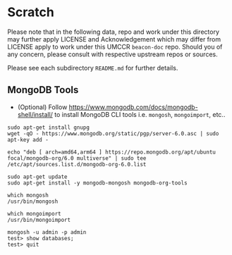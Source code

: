 # Scratch

Please note that in the following data, repo and work under this directory may further apply LICENSE and Acknowledgement which may differ from LICENSE apply to work under this UMCCR `beacon-doc` repo. Should you of any concern, please consult with respective upstream repos or sources.

Please see each subdirectory `README.md` for further details. 

## MongoDB Tools

- (Optional) Follow https://www.mongodb.com/docs/mongodb-shell/install/ to install MongoDB CLI tools i.e. `mongosh`, `mongoimport`, etc..

```
sudo apt-get install gnupg
wget -qO - https://www.mongodb.org/static/pgp/server-6.0.asc | sudo apt-key add -

echo "deb [ arch=amd64,arm64 ] https://repo.mongodb.org/apt/ubuntu focal/mongodb-org/6.0 multiverse" | sudo tee /etc/apt/sources.list.d/mongodb-org-6.0.list

sudo apt-get update
sudo apt-get install -y mongodb-mongosh mongodb-org-tools

which mongosh
/usr/bin/mongosh

which mongoimport
/usr/bin/mongoimport

mongosh -u admin -p admin
test> show databases;
test> quit
```
